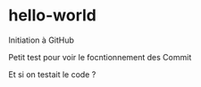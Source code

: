 # hello-world
Initiation à GitHub

Petit test pour voir le focntionnement des Commit

Et si on testait le code ? 